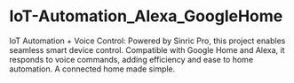 # IoT-Automation_Alexa_GoogleHome
IoT Automation + Voice Control: Powered by Sinric Pro, this project enables seamless smart device control. Compatible with Google Home and Alexa, it responds to voice commands, adding efficiency and ease to home automation. A connected home made simple. 
